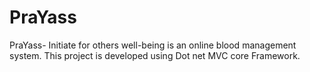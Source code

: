 # PraYass
PraYass- Initiate for others well-being is an online blood management system. This project is developed using Dot net MVC core Framework.
